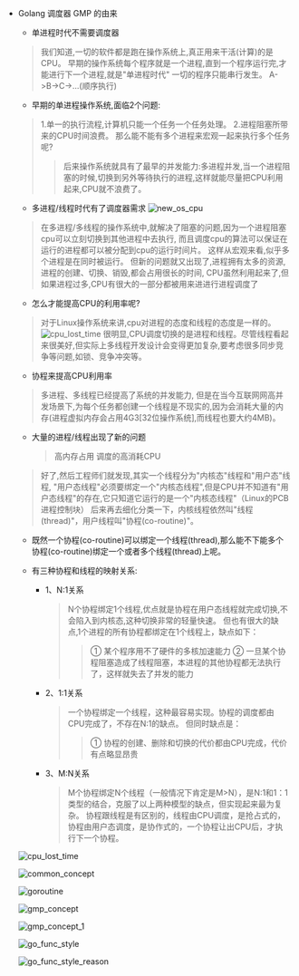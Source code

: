 
- Golang 调度器 GMP 的由来
    - 单进程时代不需要调度器
    > 我们知道,一切的软件都是跑在操作系统上,真正用来干活(计算)的是CPU。
    > 早期的操作系统每个程序就是一个进程,直到一个程序运行完,才能进行下一个进程,就是"单进程时代"
    > 一切的程序只能串行发生。
    > A->B->C->...(顺序执行)

    - 早期的单进程操作系统,面临2个问题:
    > 1.单一的执行流程,计算机只能一个任务一个任务处理。
    > 2.进程阻塞所带来的CPU时间浪费。
    > 那么能不能有多个进程来宏观一起来执行多个任务呢?
    >> 后来操作系统就具有了最早的并发能力:多进程并发,当一个进程阻塞的时候,切换到另外等待执行的进程,这样就能尽量把CPU利用起来,CPU就不浪费了。

    - 多进程/线程时代有了调度器需求
    ![new_os_cpu](img\new_os_cpu.png)

    > 在多进程/多线程的操作系统中,就解决了阻塞的问题,因为一个进程阻塞cpu可以立刻切换到其他进程中去执行,
    > 而且调度cpu的算法可以保证在运行的进程都可以被分配到cpu的运行时间片。
    > 这样从宏观来看,似乎多个进程是在同时被运行。
    > 但新的问题就又出现了,进程拥有太多的资源,进程的创建、切换、销毁,都会占用很长的时间,
    > CPU虽然利用起来了,但如果进程过多,CPU有很大的一部分都被用来进进行进程调度了
    
    - 怎么才能提高CPU的利用率呢?
    > 对于Linux操作系统来讲,cpu对进程的态度和线程的态度是一样的。
    ![cpu_lost_time](img\cpu_lost_time.png)
    > 很明显,CPU调度切换的是进程和线程。尽管线程看起来很美好,但实际上多线程开发设计会变得更加复杂,要考虑很多同步竞争等问题,如锁、竞争冲突等。
  
    - 协程来提高CPU利用率
    > 多进程、多线程已经提高了系统的并发能力,
    > 但是在当今互联网网高并发场景下,为每个任务都创建一个线程是不现实的,因为会消耗大量的内存(进程虚拟内存会占用4G3[32位操作系统],而线程也要大约4MB)。
    
    - 大量的进程/线程出现了新的问题
      > 高内存占用
      > 调度的高消耗CPU
    > 好了,然后工程师们就发现,其实一个线程分为"内核态"线程和"用户态"线程,
    > "用户态线程"必须要绑定一个"内核态线程",但是CPU并不知道有"用户态线程"的存在,它只知道它运行的是一个"内核态线程"（Linux的PCB进程控制块）
    > 后来再去细化分类一下，内核线程依然叫"线程(thread)"，用户线程叫"协程(co-routine)"。

    - 既然一个协程(co-routine)可以绑定一个线程(thread),那么能不下能多个协程(co-routine)绑定一个或者多个线程(thread)上呢。
    
    - 有三种协程和线程的映射关系:
      - 1、N:1关系
        > N个协程绑定1个线程,优点就是协程在用户态线程就完成切换,不会陷入到内核态,这种切换非常的轻量快速。
        > 但也有很大的缺点,1个进程的所有协程都绑定在1个线程上，缺点如下：
        >>   ① 某个程序用不了硬件的多核加速能力
        >>   ② 一旦某个协程阻塞造成了线程阻塞，本进程的其他协程都无法执行了，这样就失去了并发的能力
      - 2、1:1关系
        > 一个协程绑定一个线程，这种最容易实现。协程的调度都由CPU完成了，不存在N:1的缺点。
        > 但同时缺点是：
        >> ① 协程的创建、删除和切换的代价都由CPU完成，代价有点略显昂贵
      - 3、M:N关系
        > M个协程绑定N个线程（一般情况下肯定是M>N），是N:1和1：1类型的结合，克服了以上两种模型的缺点，但实现起来最为复杂。
        > 协程跟线程是有区别的，线程由CPU调度，是抢占式的，协程由用户态调度，是协作式的，一个协程让出CPU后，才执行下一个协程。

  ![cpu_lost_time](.\img\cpu_lost_time.png)

  ![common_concept](img\common_concept.png)

  ![goroutine](img\goroutine.png)

  ![gmp_concept](img\gmp_concept.png)

  ![gmp_concept_1](img\gmp_concept_1.png)

  ![go_func_style](img\go_func_style.png)

  ![go_func_style_reason](img\go_func_style_reason.png)